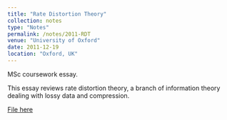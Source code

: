 ```yaml
---
title: "Rate Distortion Theory"
collection: notes
type: "Notes"
permalink: /notes/2011-RDT
venue: "University of Oxford"
date: 2011-12-19
location: "Oxford, UK"
---
```


MSc coursework essay.

This essay reviews rate distortion theory, a branch of information theory dealing with lossy data and compression.

[File here](RDT.pdf)
